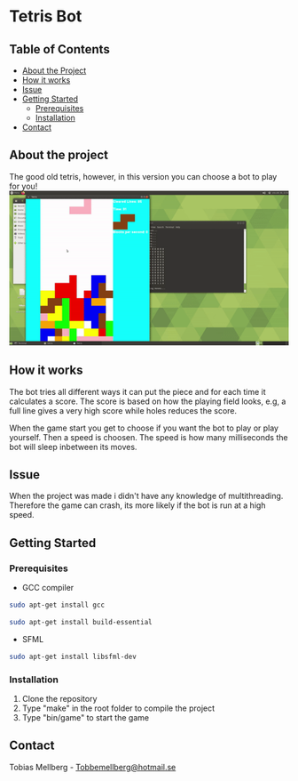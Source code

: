 # Tetris Bot

## Table of Contents

* [About the Project](#about-the-project)
* [How it works](#how-it-works)
* [Issue](#issue)
* [Getting Started](#getting-started)
  * [Prerequisites](#prerequisites)
  * [Installation](#installation)
* [Contact](#contact)

## About the project

The good old tetris, however, in this version you can choose a bot to play for you!\
![](tetrisGif.gif)

## How it works

The bot tries all different ways it can put the piece and for each time it calculates a score.
The score is based on how the playing field looks, e.g, a full line gives a very high score while holes reduces the score.

When the game start you get to choose if you want the bot to play or play yourself.
Then a speed is choosen. The speed is how many milliseconds the bot will sleep inbetween its moves.

## Issue

When the project was made i didn't have any knowledge of multithreading. Therefore the game can crash, its more likely if the bot is run at a high speed.

## Getting Started

### Prerequisites
- GCC compiler
```sh
sudo apt-get install gcc
```
```sh
sudo apt-get install build-essential
```
- SFML
```sh
sudo apt-get install libsfml-dev
```

### Installation

1. Clone the repository
2. Type "make" in the root folder to compile the project
3. Type "bin/game" to start the game

## Contact

Tobias Mellberg - Tobbemellberg@hotmail.se
